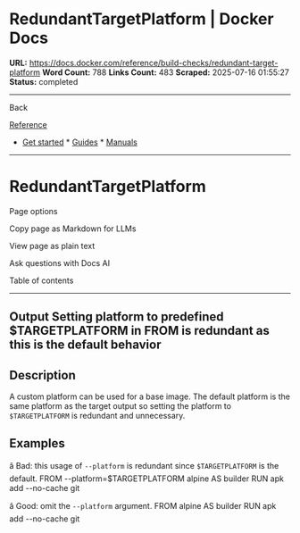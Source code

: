 # RedundantTargetPlatform | Docker Docs

**URL:** https://docs.docker.com/reference/build-checks/redundant-target-platform
**Word Count:** 788
**Links Count:** 483
**Scraped:** 2025-07-16 01:55:27
**Status:** completed

---

Back

[Reference](https://docs.docker.com/reference/)

  * [Get started](https://docs.docker.com/get-started/)   * [Guides](https://docs.docker.com/guides/)   * [Manuals](https://docs.docker.com/manuals/)

* * *

# RedundantTargetPlatform

Page options

Copy page as Markdown for LLMs

View page as plain text

Ask questions with Docs AI

Table of contents

* * *

## Output               Setting platform to predefined $TARGETPLATFORM in FROM is redundant as this is the default behavior

## Description

A custom platform can be used for a base image. The default platform is the same platform as the target output so setting the platform to `$TARGETPLATFORM` is redundant and unnecessary.

## Examples

â Bad: this usage of `--platform` is redundant since `$TARGETPLATFORM` is the default.               FROM --platform=$TARGETPLATFORM alpine AS builder     RUN apk add --no-cache git

â Good: omit the `--platform` argument.               FROM alpine AS builder     RUN apk add --no-cache git